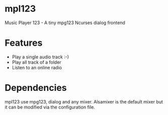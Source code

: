 mpl123
======

Music Player 123 - A tiny mpg123 Ncurses dialog frontend

Features
========

  * Play a single audio track :-)
  * Play all track of a folder
  * Listen to an online radio

Dependencies
============
mpl123 use mpg123, dialog and any mixer. Alsamixer is the default mixer
but it can be modified via the configuration file.
